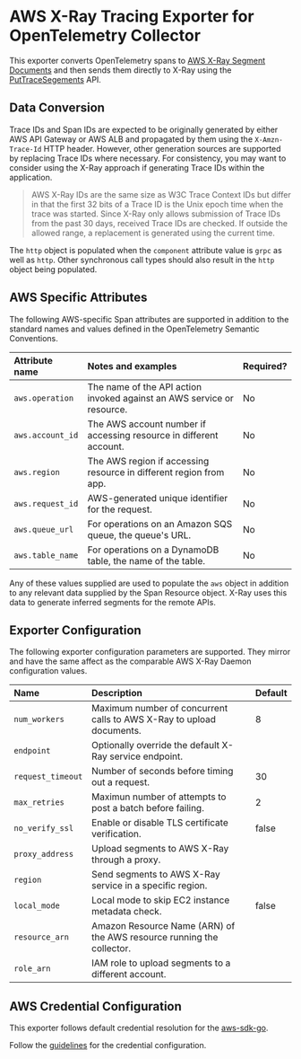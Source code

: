 # AWS X-Ray Tracing Exporter for OpenTelemetry Collector

This exporter converts OpenTelemetry spans to 
[AWS X-Ray Segment Documents](https://docs.aws.amazon.com/xray/latest/devguide/xray-api-segmentdocuments.html)
and then sends them directly to X-Ray using the 
[PutTraceSegements](https://docs.aws.amazon.com/xray/latest/api/API_PutTraceSegments.html) API.

## Data Conversion

Trace IDs and Span IDs are expected to be originally generated by either AWS API Gateway or AWS ALB and 
propagated by them using the `X-Amzn-Trace-Id` HTTP header. However, other generation sources are 
supported by replacing Trace IDs where necessary. For consistency, you may want to consider using the
X-Ray approach if generating Trace IDs within the application.

> AWS X-Ray IDs are the same size as W3C Trace Context IDs but differ in that the first 32 bits of a Trace ID 
> is the Unix epoch time when the trace was started. Since X-Ray only allows submission of Trace IDs from the 
> past 30 days, received Trace IDs are checked. If outside the allowed range, a replacement is generated using 
> the current time.

The `http` object is populated when the `component` attribute value is `grpc` as well as `http`. Other
synchronous call types should also result in the `http` object being populated.

## AWS Specific Attributes

The following AWS-specific Span attributes are supported in addition to the standard names and values
defined in the OpenTelemetry Semantic Conventions.

| Attribute name   | Notes and examples                                                     | Required? |
| :--------------- | :--------------------------------------------------------------------- | --------- |
| `aws.operation`  | The name of the API action invoked against an AWS service or resource. | No        |
| `aws.account_id` | The AWS account number if accessing resource in different account.     | No        |
| `aws.region`     | The AWS region if accessing resource in different region from app.     | No        |
| `aws.request_id` | AWS-generated unique identifier for the request.                       | No        |
| `aws.queue_url`  | For operations on an Amazon SQS queue, the queue's URL.                | No        |
| `aws.table_name` | For operations on a DynamoDB table, the name of the table.             | No        |

Any of these values supplied are used to populate the `aws` object in addition to any relevant data supplied
by the Span Resource object. X-Ray uses this data to generate inferred segments for the remote APIs.

## Exporter Configuration

The following exporter configuration parameters are supported. They mirror and have the same affect as the
comparable AWS X-Ray Daemon configuration values.

| Name              | Description                                                            | Default |
| :---------------- | :--------------------------------------------------------------------- | ------- |
| `num_workers`     | Maximum number of concurrent calls to AWS X-Ray to upload documents.   | 8       |
| `endpoint`        | Optionally override the default X-Ray service endpoint.                |         |
| `request_timeout` | Number of seconds before timing out a request.                         | 30      |
| `max_retries`     | Maximun number of attempts to post a batch before failing.             | 2       |
| `no_verify_ssl`   | Enable or disable TLS certificate verification.                        | false   |
| `proxy_address`   | Upload segments to AWS X-Ray through a proxy.                          |         |
| `region`          | Send segments to AWS X-Ray service in a specific region.               |         |
| `local_mode`      | Local mode to skip EC2 instance metadata check.                        | false   |
| `resource_arn`    | Amazon Resource Name (ARN) of the AWS resource running the collector.  |         |
| `role_arn`        | IAM role to upload segments to a different account.                    |         |

## AWS Credential Configuration

This exporter follows default credential resolution for the 
[aws-sdk-go](https://docs.aws.amazon.com/sdk-for-go/api/index.html).

Follow the [guidelines](https://docs.aws.amazon.com/sdk-for-go/v1/developer-guide/configuring-sdk.html) for the 
credential configuration.
